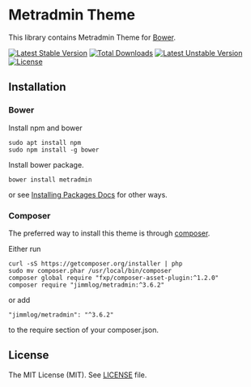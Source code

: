 # Metradmin Theme

This library contains Metradmin Theme for [Bower](https://bower.io/).

[![Latest Stable Version](https://poser.pugx.org/jimmlog/metradmin/v/stable)](https://packagist.org/packages/jimmlog/metradmin) 
[![Total Downloads](https://poser.pugx.org/jimmlog/metradmin/downloads)](https://packagist.org/packages/jimmlog/metradmin) 
[![Latest Unstable Version](https://poser.pugx.org/jimmlog/metradmin/v/unstable)](https://packagist.org/packages/jimmlog/metradmin) 
[![License](https://poser.pugx.org/jimmlog/metradmin/license)](https://packagist.org/packages/jimmlog/metradmin)

## Installation 


### Bower

Install npm and bower
```
sudo apt install npm
sudo npm install -g bower
```

Install bower package.
```
bower install metradmin
```
or see [Installing Packages Docs](http://blog.teamtreehouse.com/getting-started-bower#installingpackages) for other ways.

### Composer

The preferred way to install this theme is through [composer](http://getcomposer.org/download/).

Either run

```
curl -sS https://getcomposer.org/installer | php
sudo mv composer.phar /usr/local/bin/composer
composer global require "fxp/composer-asset-plugin:^1.2.0"
composer require "jimmlog/metradmin:^3.6.2"
```

or add

```
"jimmlog/metradmin": "^3.6.2"
```

to the require section of your composer.json.



## License

The MIT License (MIT). See [LICENSE](LICENSE) file.